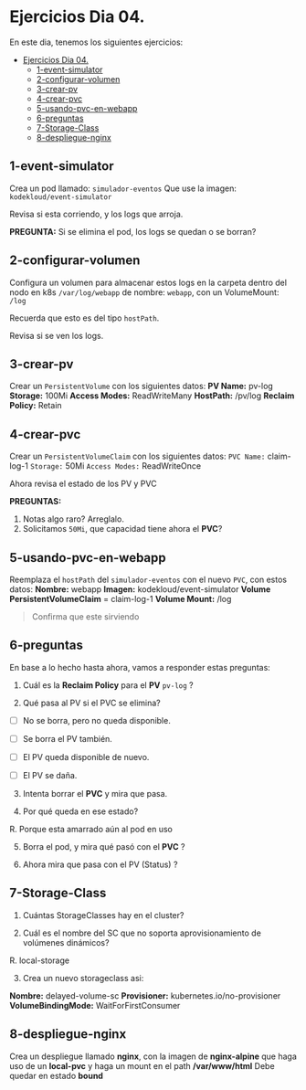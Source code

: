 # Ejercicios Dia 04.

En este dia, tenemos los siguientes ejercicios:

- [Ejercicios Dia 04.](#ejercicios-dia-04)
  - [1-event-simulator](#1-event-simulator)
  - [2-configurar-volumen](#2-configurar-volumen)
  - [3-crear-pv](#3-crear-pv)
  - [4-crear-pvc](#4-crear-pvc)
  - [5-usando-pvc-en-webapp](#5-usando-pvc-en-webapp)
  - [6-preguntas](#6-preguntas)
  - [7-Storage-Class](#7-storage-class)
  - [8-despliegue-nginx](#8-despliegue-nginx)


## 1-event-simulator

Crea un pod llamado: `simulador-eventos`
Que use la imagen: `kodekloud/event-simulator`

Revisa si esta corriendo, y los logs que arroja.

**PREGUNTA:**
Si se elimina el pod, los logs se quedan o se borran?

## 2-configurar-volumen

Configura un volumen para almacenar estos logs en la carpeta dentro del nodo en k8s `/var/log/webapp` de nombre: `webapp`, con un VolumeMount: `/log`

Recuerda que esto es del tipo `hostPath`.

Revisa si se ven los logs.

## 3-crear-pv

Crear un `PersistentVolume` con los siguientes datos:
**PV Name:** pv-log
**Storage:** 100Mi
**Access Modes:** ReadWriteMany
**HostPath:** /pv/log
**Reclaim Policy:** Retain

## 4-crear-pvc

Crear un `PersistentVolumeClaim` con los siguientes datos:
`PVC Name:` claim-log-1
`Storage:` 50Mi
`Access Modes:` ReadWriteOnce

Ahora revisa el estado de los PV y PVC

**PREGUNTAS:**
1. Notas algo raro? Arreglalo.
2. Solicitamos `50Mi`, que capacidad tiene ahora el **PVC**?

## 5-usando-pvc-en-webapp

Reemplaza el `hostPath` del `simulador-eventos` con el nuevo `PVC`, con estos datos:
**Nombre:** webapp
**Imagen:** kodekloud/event-simulator
**Volume PersistentVolumeClaim** = claim-log-1
**Volume Mount:** /log

> Confirma que este sirviendo

## 6-preguntas

En base a lo hecho hasta ahora, vamos a responder estas preguntas:

1. Cuál es la **Reclaim Policy** para el **PV** `pv-log` ?


2. Qué pasa al PV si el PVC se elimina?

- [ ] No se borra, pero no queda disponible.
- [ ] Se borra el PV también.
- [ ] El PV queda disponible de nuevo.
- [ ] El PV se daña.


3. Intenta borrar el **PVC** y mira que pasa.

4. Por qué queda en ese estado?

R. Porque esta amarrado aún al pod en uso

5. Borra el pod, y mira qué pasó con el **PVC** ?

6. Ahora mira que pasa con el PV (Status) ?


## 7-Storage-Class

1. Cuántas StorageClasses hay en el cluster?

2. Cuál es el nombre del SC que no soporta aprovisionamiento de volúmenes dinámicos?

R. local-storage

3. Crea un nuevo storageclass asi:
   
**Nombre:** delayed-volume-sc
**Provisioner:** kubernetes.io/no-provisioner
**VolumeBindingMode:** WaitForFirstConsumer

## 8-despliegue-nginx

Crea un despliegue llamado **nginx**, con la imagen de **nginx-alpine** que haga uso de un **local-pvc** y haga un mount en el path **/var/www/html**
Debe quedar en estado **bound**
